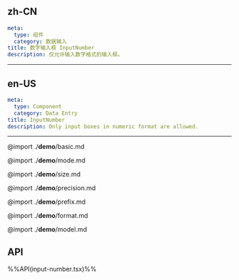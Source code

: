 ## zh-CN
```yaml
meta:
  type: 组件
  category: 数据输入
title: 数字输入框 InputNumber
description: 仅允许输入数字格式的输入框。
```
---
## en-US
```yaml
meta:
  type: Component
  category: Data Entry
title: InputNumber
description: Only input boxes in numeric format are allowed.
```
---

@import ./__demo__/basic.md

@import ./__demo__/mode.md

@import ./__demo__/size.md

@import ./__demo__/precision.md

@import ./__demo__/prefix.md

@import ./__demo__/format.md

@import ./__demo__/model.md

## API

%%API(input-number.tsx)%%

